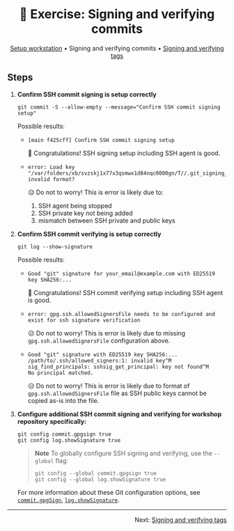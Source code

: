 <h1 align="center">&#127890; Exercise: Signing and verifying commits</h1>

<p align="center">
  <a href="setup-workstation.md">Setup workstation</a> •  
  Signing and verifying commits •  
  <a href="sign-verify-tags.md">Signing and verifying tags</a>
</p>

## Steps

1. **Confirm SSH commit signing is setup correctly**

   ```shell
   git commit -S --allow-empty --message="Confirm SSH commit signing setup"
   ```

   Possible results:

   - ```
     [main f425cff] Confirm SSH commit signing setup
     ```

     :partying_face: Congratulations!  SSH signing setup including SSH agent is good.

   - ```
     error: Load key "/var/folders/xb/svzskj1x77x3qsmwx1d84nqc0000gn/T//.git_signing_key_tmpW0EAyi": invalid format?
     ```

     :disappointed_relieved: Do not to worry!  This is error is likely due to:

     1. SSH agent being stopped
     1. SSH private key not being added
     1. mismatch between SSH private and public keys

1. **Confirm SSH commit verifying is setup correctly**

   ```shell
   git log --show-signature
   ```

   Possible results:

   - ```
     Good "git" signature for your_email@example.com with ED25519 key SHA256:...
     ```

     :partying_face: Congratulations!  SSH commit verifying setup including SSH agent is good.

   - ```
     error: gpg.ssh.allowedSignersFile needs to be configured and exist for ssh signature verification
     ```

     :disappointed_relieved: Do not to worry!  This is error is likely due to missing `gpg.ssh.allowedSignersFile` configuration above.

   - ```
     Good "git" signature with ED25519 key SHA256:...
     /path/to/.ssh/allowed_signers:1: invalid key^M
     sig_find_principals: sshsig_get_principal: key not found^M
     No principal matched.
     ```

     :disappointed_relieved: Do not to worry!  This is error is likely due to format of `gpg.ssh.allowedSignersFile` file as SSH public keys cannot be copied as-is into the file.

1. **Configure additional SSH commit signing and verifying for workshop repository specifically:**

   ```shell
   git config commit.gpgsign true
   git config log.showSignature true
   ```

   > **Note**
   > To globally configure SSH signing and verifying, use the `--global` flag:
   >
   > ```shell
   > git config --global commit.gpgsign true
   > git config --global log.showSignature true
   > ```

   For more information about these Git configuration options, see [`commit.gpgSign`][man-git-config-commitgpgsign], [`log.showSignature`][man-git-config-logshowsignature].
  
<hr />
<p align="right">
  Next: <a href="sign-verify-tags.md">Signing and verifying tags</a>
</p>

[man-git-config-commitgpgsign]: https://git-scm.com/docs/git-config#Documentation/git-config.txt-commitgpgSign
[man-git-config-logshowsignature]: https://git-scm.com/docs/git-config#Documentation/git-config.txt-logshowSignature
